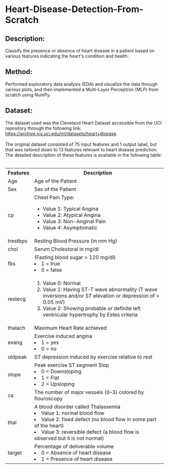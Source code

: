 # Heart-Disease-Detection-From-Scratch

## Description: <br>
Classify the presence or absence of heart disease in a patient based on various features indicating the heart's condition and health. 

## Method: <br> 
Performed exploratory data analysis (EDA) and visualize the data through various plots, and then implemented a Multi-Layer Perceptron (MLP) from scratch using NumPy. 

## Dataset: <br> 
The dataset used was the Cleveland Heart Dataset accessible from the UCI repository through the following link: https://archive.ics.uci.edu/ml/datasets/heart+disease. <br><br> The original dataset consisted of 75 input features and 1 output label, but that was tailored down to 13 features relevant to heart disease prediction. The detailed description of these features is available in the following table: <br><br>

<table> 
    <tr> 
        <th align=\centre\><b>Features</b></th> 
        <th align=\centre\><b>Description</b></th> 
    </tr> 
    <tr> 
        <td>Age</td>  
        <td>Age of the Patient</td> 
    </tr> 
    <tr> 
        <td>Sex </td> 
        <td>Sex of the Patient</td> 
    </tr> 
    <tr> 
        <td>cp </td> 
        <td>Chest Pain Type: 
            <ul> 
                <li>Value 1: Typical Angina</li> 
                <li>Value 2: Atypical Angina</li> 
                <li>Value 3: Non-Anginal Pain</li> 
                <li>Value 4: Asymptomatic</li> 
            </ul> 
        </td> 
    </tr> 
    <tr> 
        <td>trestbps </td> 
        <td>Resting Blood Pressure (in mm Hg)</td> 
    </tr> 
    <tr> 
        <td>chol </td> 
        <td>Serum Cholestoral in mg/dl</td> 
    </tr> 
    <tr> 
        <td>fbs </td> 
        <td> 
            (Fasting blood sugar > 120 mg/dl)  
            <li>1 = true</li> 
            <li>0 = false </li> 
        </td> 
    </tr> 
    <tr> 
        <td>restecg</td> 
        <td> 
            <ol> 
                <li>Value 0: Normal</li> 
                <li>Value 1: Having ST-T wave abnormality (T wave inversions and/or ST elevation or depression of > 0.05 mV)</li> 
                <li>Value 2: Showing probable or definite left ventricular hypertrophy by Estes criteria</li> 
            </ul> 
        </td> 
    </tr> 
    <tr> 
        <td>thalach </td> 
        <td>Maximum Heart Rate achieved</td> 
    </tr> 
    <tr> 
        <td>exang</td> 
        <td>Exercise induced angina                         
        <li>1 = yes</li> 
            <li>0 = no</li> 
        </td> 
    </tr> 
    <tr> 
        <td>oldpeak</td>  
        <td>ST depression induced by exercise relative to rest </td> 
    </tr> 
    <tr> 
        <td>slope </td> 
        <td>Peak exercise ST segment Slop 
            <li> 0 = Downsloping</li> 
            <li> 1 = Flat</li> 
            <li> 2 = Upsloping</li> 
        </td> 
    </tr> 
    <tr> 
        <td>ca</td>  
        <td>The number of major vessels (0–3) colored by flouroscopy</td> 
    </tr> 
    <tr> 
        <td>thal </td> 
        <td>A blood disorder called Thalassemia 
            <li> Value 1: normal blood flow</li>
            <li> Value 2: fixed defect (no blood flow in some part of the heart)</li> 
            <li> Value 3: reversible defect (a blood flow is observed but it is not normal)</li> 
        </td> 
    </tr> 
    <tr> 
        <td>target </td> 
        <td>Percentage of deliverable volume 
            <li> 0 = Absence of heart disease</li> 
            <li> 1 = Presence of heart disease </li> 
        </td> 
    </tr> 
</table><br> 
